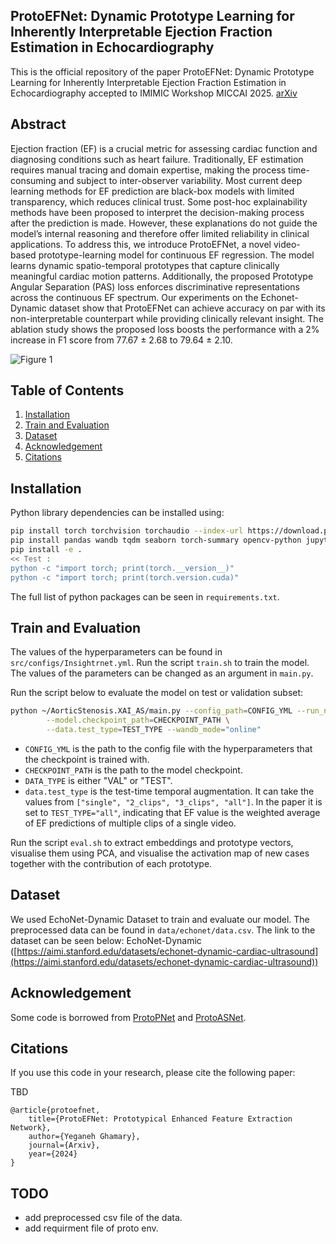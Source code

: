 ## ProtoEFNet: Dynamic Prototype Learning for Inherently Interpretable Ejection Fraction Estimation in Echocardiography

This is the official repository of the paper ProtoEFNet: Dynamic Prototype Learning for Inherently Interpretable Ejection Fraction Estimation in Echocardiography accepted to IMIMIC Workshop MICCAI 2025.
[arXiv](https://pages.github.com/)

## Abstract

Ejection fraction (EF) is a crucial metric for assessing cardiac function and diagnosing conditions such as heart failure. Traditionally, EF estimation requires manual tracing and domain expertise, making the process time-consuming and subject to inter-observer variability. Most current deep learning methods for EF prediction are black-box models with limited transparency, which reduces clinical trust. Some post-hoc explainability methods have been proposed to interpret the decision-making process after the prediction is made. However, these explanations do not guide the model’s internal reasoning and therefore offer limited reliability in clinical applications. To address this, we introduce ProtoEFNet, a novel video-based prototype-learning model for continuous EF regression. The model learns dynamic spatio-temporal prototypes that capture clinically meaningful cardiac motion patterns. Additionally, the proposed Prototype Angular Separation (PAS) loss enforces discriminative representations across the continuous EF spectrum. Our experiments on the Echonet-Dynamic dataset show that ProtoEFNet can achieve accuracy on par with its non-interpretable counterpart while providing clinically relevant insight. The ablation study shows the proposed loss boosts the performance with a 2% increase in F1 score from 77.67 ± 2.68 to 79.64 ± 2.10.

![Figure 1](/figures/fig1.png)

## Table of Contents

1.  [Installation](#installation)
2.  [Train and Evaluation](#train_and_evaluation)
3.  [Dataset](#dataset)
4.  [Acknowledgement](#acknowledgement)
5.  [Citations](#citations)

## Installation

Python library dependencies can be installed using:

```bash
pip install torch torchvision torchaudio --index-url https://download.pytorch.org/whl/cu117
pip install pandas wandb tqdm seaborn torch-summary opencv-python jupyter jupyterlab tensorboard tensorboardX imageio array2gif moviepy tensorboard scikit-image sklearn scikit-learn termplotlib
pip install -e .
<< Test :
python -c "import torch; print(torch.__version__)"
python -c "import torch; print(torch.version.cuda)"
```
The full list of python packages can be seen in `requirements.txt`.  <todo>

## Train and Evaluation
The values of the hyperparameters can be found in `src/configs/Insightrnet.yml`. Run the script `train.sh` to train the model. The values of the parameters can be changed as an argument in `main.py`.

Run the script below to evaluate the model on test or validation subset:
```bash
python ~/AorticStenosis.XAI_AS/main.py --config_path=CONFIG_YML --run_name=eval --save_dir="/results" \       --eval_only=True --eval_data_type=DATA_TYPE \
        --model.checkpoint_path=CHECKPOINT_PATH \
        --data.test_type=TEST_TYPE --wandb_mode="online"
```

* `CONFIG_YML` is the path to the config file with the hyperparameters that the checkpoint is trained with.
* `CHECKPOINT_PATH` is the path to the model checkpoint.
* `DATA_TYPE` is either "VAL" or "TEST".
* `data.test_type` is the test-time temporal augmentation. It can take the values from `["single", "2_clips", "3_clips", "all"]`. In the paper it is set to `TEST_TYPE="all"`, indicating that EF value is the weighted average of EF predictions of multiple clips of a single video.

Run the script `eval.sh` to extract embeddings and prototype vectors, visualise them using PCA, and visualise the activation map of new cases together with the contribution of each prototype.

## Dataset

We used EchoNet-Dynamic Dataset to train and evaluate our model. The preprocessed data can be found in `data/echonet/data.csv`. The link to the dataset can be seen below:
EchoNet-Dynamic ([https://aimi.stanford.edu/datasets/echonet-dynamic-cardiac-ultrasound](https://aimi.stanford.edu/datasets/echonet-dynamic-cardiac-ultrasound))

## Acknowledgement

Some code is borrowed from [ProtoPNet](https://github.com/cfchen-duke/ProtoPNet) and [ProtoASNet](https://github.com/hooman007/ProtoASNet). 

## Citations

If you use this code in your research, please cite the following paper:

TBD

```
@article{protoefnet,
    title={ProtoEFNet: Prototypical Enhanced Feature Extraction Network},
    author={Yeganeh Ghamary},
    journal={Arxiv},
    year={2024}
}
```

## TODO
* add preprocessed csv file of the data.
* add requirment file of proto env.
